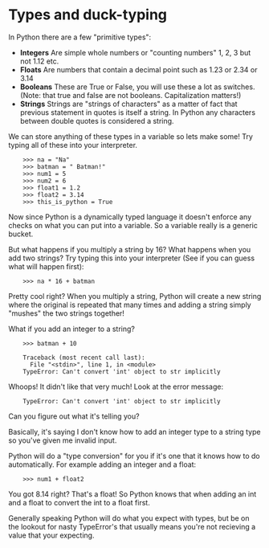# Types and duck-typing

In Python there are a few "primitive types":

-   **Integers** Are simple whole numbers or "counting numbers" 1, 2, 3 but
	not 1.12 etc.
-   **Floats** Are numbers that contain a decimal point such as 1.23 or
	2.34 or 3.14
-   **Booleans** These are True or False, you will use these a lot as
	switches. (Note: that true and false are not booleans. Capitalization
	matters!)
-   **Strings** Strings are "strings of characters" as a matter of fact
	that previous statement in quotes is itself a string. In Python any
	characters between double quotes is considered a string.

We can store anything of these types in a variable so lets make some!
Try typing all of these into your interpreter.

```
	>>> na = "Na"
	>>> batman = " Batman!"
	>>> num1 = 5
	>>> num2 = 6
	>>> float1 = 1.2
	>>> float2 = 3.14
	>>> this_is_python = True
```

Now since Python is a dynamically typed language it doesn't enforce any
checks on what you can put into a variable. So a variable really is a
generic bucket.

But what happens if you multiply a string by 16? What happens when you
add two strings? Try typing this into your interpreter (See if you can
guess what will happen first):

```
	>>> na * 16 + batman
```

Pretty cool right? When you multiply a string, Python will create a new
string where the original is repeated that many times and adding a
string simply "mushes" the two strings together!

What if you add an integer to a string?

```
	>>> batman + 10

	Traceback (most recent call last):
	  File "<stdin>", line 1, in <module>
	TypeError: Can't convert 'int' object to str implicitly
```

Whoops! It didn't like that very much! Look at the error message:

```
	TypeError: Can't convert 'int' object to str implicitly
```

Can you figure out what it's telling you?

Basically, it's saying I don't know how to add an integer type to a
string type so you've given me invalid input.

Python will do a "type conversion" for you if it's one that it knows how
to do automatically. For example adding an integer and a float:

```
	>>> num1 + float2
```

You got 8.14 right? That's a float! So Python knows that when adding an
int and a float to convert the int to a float first.

Generally speaking Python will do what you expect with types, but be on
the lookout for nasty TypeError's that usually means you're not
recieving a value that your expecting.
